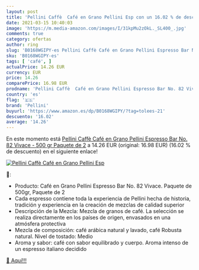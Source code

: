```yaml
---
layout: post
title: 'Pellini Caffè  Café en Grano Pellini Esp con un 16.02 % de descuento'
date: 2021-03-15 10:40:03
image: 'https://m.media-amazon.com/images/I/31kpMu2zOkL._SL400_.jpg'
comments: true
category: ofertas
author: ring
slug: 'B0168WGIPY-es Pellini Caffè Café en Grano Pellini Espresso Bar No. 82...'
sku: 'B0168WGIPY-es'
tags: [ 'café', ]
actualPrice: 14.26 EUR
currency: EUR
price: 14.26
comparePrice: 16.98 EUR
prodname: 'Pellini Caffè  Café en Grano Pellini Espresso Bar No. 82 Vivace - 500 gr  Paquete de 2'
country: 'es'
flag: '🇪🇸'
brand: 'Pellini'
buyurl: 'https://www.amazon.es/dp/B0168WGIPY/?tag=tolees-21'
descuento: '16.02'
average: '14.26'
---
```


En este momento está [Pellini Caffè  Café en Grano Pellini Espresso Bar No. 82 Vivace - 500 gr  Paquete de 2](https://www.amazon.es/dp/B0168WGIPY/?tag=tolees-21) a 14.26 EUR (original: 16.98 EUR) (16.02 %  de descuento) en el siguiente enlace!

[![Pellini Caffè  Café en Grano Pellini Esp](https://m.media-amazon.com/images/I/31kpMu2zOkL._SL400_.jpg)](https://www.amazon.es/dp/B0168WGIPY/?tag=tolees-21)

🔎:

- Producto: Café en Grano Pellini Espresso Bar No. 82 Vivace. Paquete de 500gr, Paquete de 2
- Cada espresso contiene toda la experiencia de Pellini hecha de historia, tradición y experiencia en la creación de mezclas de calidad superior
- Descripción de la Mezcla: Mezcla de granos de café. La selección se realiza directamente en los países de origen, envasados en una atmósfera protectiva
- Mezcla de composición: café arábica natural y lavado, café Robusta natural. Nivel de tostado: Medio
- Aroma y sabor: café con sabor equilibrado y cuerpo. Aroma intenso de un espresso italiano decidido

[🛒 Aquí!!!](https://www.amazon.es/dp/B0168WGIPY/?tag=tolees-21)
